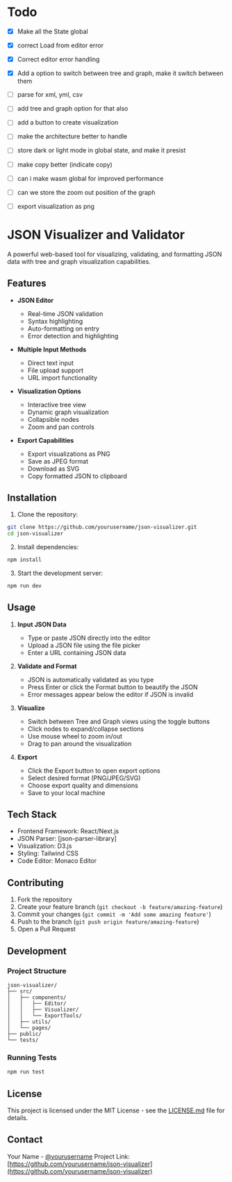 # Todo

- [x] Make all the State global
- [x] correct Load from editor error
- [x] Correct editor error handling
- [x] Add a option to switch between tree and graph, make it switch between them
- [ ] parse for xml, yml, csv
- [ ] add tree and graph option for that also
- [ ] add a button to create visualization
- [ ] make the architecture better to handle
- [ ] store dark or light mode in global state, and make it presist
- [ ] make copy better (indicate copy)
- [ ] can i make wasm global for improved performance
- [ ] can we store the zoom out position of the graph
- [ ] export visualization as png 


# JSON Visualizer and Validator

A powerful web-based tool for visualizing, validating, and formatting JSON data with tree and graph visualization capabilities.

## Features

- **JSON Editor**

  - Real-time JSON validation
  - Syntax highlighting
  - Auto-formatting on entry
  - Error detection and highlighting

- **Multiple Input Methods**

  - Direct text input
  - File upload support
  - URL import functionality

- **Visualization Options**

  - Interactive tree view
  - Dynamic graph visualization
  - Collapsible nodes
  - Zoom and pan controls

- **Export Capabilities**
  - Export visualizations as PNG
  - Save as JPEG format
  - Download as SVG
  - Copy formatted JSON to clipboard

## Installation

1. Clone the repository:

```bash
git clone https://github.com/yourusername/json-visualizer.git
cd json-visualizer
```

2. Install dependencies:

```bash
npm install
```

3. Start the development server:

```bash
npm run dev
```

## Usage

1. **Input JSON Data**

   - Type or paste JSON directly into the editor
   - Upload a JSON file using the file picker
   - Enter a URL containing JSON data

2. **Validate and Format**

   - JSON is automatically validated as you type
   - Press Enter or click the Format button to beautify the JSON
   - Error messages appear below the editor if JSON is invalid

3. **Visualize**

   - Switch between Tree and Graph views using the toggle buttons
   - Click nodes to expand/collapse sections
   - Use mouse wheel to zoom in/out
   - Drag to pan around the visualization

4. **Export**
   - Click the Export button to open export options
   - Select desired format (PNG/JPEG/SVG)
   - Choose export quality and dimensions
   - Save to your local machine

## Tech Stack

- Frontend Framework: React/Next.js
- JSON Parser: [json-parser-library]
- Visualization: D3.js
- Styling: Tailwind CSS
- Code Editor: Monaco Editor

## Contributing

1. Fork the repository
2. Create your feature branch (`git checkout -b feature/amazing-feature`)
3. Commit your changes (`git commit -m 'Add some amazing feature'`)
4. Push to the branch (`git push origin feature/amazing-feature`)
5. Open a Pull Request

## Development

### Project Structure

```
json-visualizer/
├── src/
│   ├── components/
│   │   ├── Editor/
│   │   ├── Visualizer/
│   │   └── ExportTools/
│   ├── utils/
│   └── pages/
├── public/
└── tests/
```

### Running Tests

```bash
npm run test
```

## License

This project is licensed under the MIT License - see the [LICENSE.md](LICENSE.md) file for details.

## Contact

Your Name - [@yourusername](https://twitter.com/yourusername)
Project Link: [https://github.com/yourusername/json-visualizer](https://github.com/yourusername/json-visualizer)
